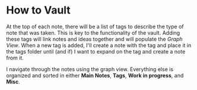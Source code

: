 # How to Vault
At the top of each note, there will be a list of tags to describe the type of note that was taken. This is key to the functionality of the vault. Adding these tags will link notes and ideas together and will populate the *Graph View*. When a new tag is added, I'll create a note with the tag and place it in the tags folder until (and if) I want to expand on the tag and create a note from it.

I navigate through the notes using the graph view. Everything else is organized and sorted in either **Main Notes**, **Tags**, **Work in progress**, and **Misc**.